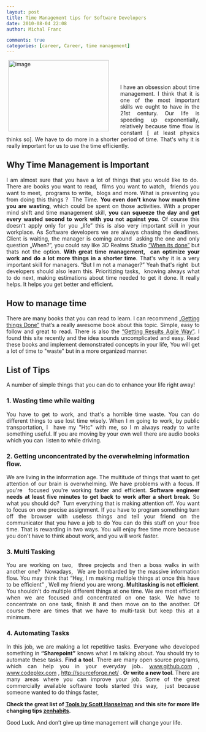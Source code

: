 ```yaml
---
layout: post
title: Time Management tips for Software Developers
date: 2010-08-04 22:08
author: Michal Franc

comments: true
categories: [career, Career, time management]
---
```

<a href="http://lammichalfranc.files.wordpress.com/2010/08/image.png"><img style="border-width: 0; margin: 0 30px 0 5px;" title="image" src="http://lammichalfranc.files.wordpress.com/2010/08/image_thumb.png" alt="image" width="262" height="186" align="left" border="0" /></a>

&nbsp;

&nbsp;

<p align="justify">I have an obsession about time management. I think that it is one of the most important skills we ought to have in the 21st century. Our life is speeding up exponentially, relatively because time flow is constant [ at least physics thinks so]. We have to do more in a shorter period of time. That's why it is really important for us to use the time efficiently.</p>

<h2>Why Time Management is Important</h2>
<p style="text-align: justify;">I am almost sure that you have a lot of things that you would like to do.  There are books you want to read,  films you want to watch,  friends you want to meet,  programs to write,  blogs and more. What is preventing you from doing this things ?  The Time. <strong>You even don't know how much time you are wasting</strong>, which could be spent on those activities. With a proper mind shift and time management skill, <strong>you can squeeze the day and get every wasted second to work with you not against you</strong>. Of course this doesn't apply only for you „life” this is also very important skill in your workplace. As Software developers we are always chasing the deadlines. Client is waiting, the manager is coming around  asking the one and only question „When?”, you could say like 3D Realms Studio <a href="http://duke.a-13.net/">“When its done”</a> but thats not the option. <strong>With great time management,  can optimize your work and do a lot more things in a shorter time</strong>. That's why it is a very important skill for managers.<strong> </strong>“But I m not a manager?” Yeah that's right  but developers should also learn this. Prioritizing tasks,  knowing always what to do next, making estimations about time needed to get it done. It really helps. It helps you get better and efficient.</p>
<h2>How to manage time</h2>
<p style="text-align: justify;">There are many books that you can read to learn. I can recommend <a href="http://www.amazon.com/Getting-Things-Done-Stress-Free-Productivity/dp/0142000280">„Getting things Done”</a> that’s a really awesome book about this topic. Simple, easy to follow and great to read. There is also the <a href="http://gettingresults.com/wiki/Main_Page">“Getting Results Agile Way”</a>. I found this site recently and the idea sounds uncomplicated and easy. Read these books and implement demonstrated concepts in your life, You will get a lot of time to "waste" but in a more organized manner.</p>
<h2>List of Tips</h2>
<p style="text-align: justify;">A number of simple things that you can do to enhance your life right away!</p>

<h3>1. Wasting time while waiting</h3>
<p style="text-align: justify;">You have to get to work, and that's a horrible time waste. You can do different things to use lost time wisely. When I m going to work, by public transportation, I  have my "Htc" with me, so I m always ready to write something useful. If you are moving by your own well there are audio books which you can  listen to while driving.</p>

<h3>2. Getting unconcentrated by the overwhelming information flow.</h3>
<p style="text-align: justify;">We are living in the information age. The multitude of things that want to get attention of our brain is overwhelming. We have problems with a focus. If you're  focused you're working faster and efficient. <strong>Software engineer needs at least five minutes to get back to work after a short break</strong>. So what you should do?  Turn everything that is making attention off. You want to focus on one precise assignment. If you have to program something turn off the browser with useless things and tell your friend on the communicator that you have a job to do You can do this stuff on your free time. That is rewarding in two ways. You will enjoy free time more because you don't have to think about work, and you will work faster.</p>
<h3>3. Multi Tasking</h3>
<p style="text-align: justify;">You are working on two,  three projects and then a boss walks in with another one?  Nowadays,  We are bombarded by the massive information flow. You may think that “Hey, I m making multiple things at once this have to be efficient” , Well my friend you are wrong. <strong>Multitasking is not efficient</strong>. You shouldn't do multiple different things at one time. We are most efficient when we are focused and concentrated on one task. We have to concentrate on one task, finish it and then move on to the another. Of course there are times that we have to multi-task but keep this at a minimum.</p>

<h3>4. Automating Tasks</h3>
<p style="text-align: justify;">In this job, we are making a lot repetitive tasks. Everyone who developed something in <strong>“Sharepoint”</strong> knows what I m talking about. You should try to automate these tasks. <strong>Find a tool</strong>. There are many open source programs, which can help you in your everyday job.. <a href="http://www.github.com">www.github.com</a> , <a href="http://www.codeplex.com">www.codeplex.com</a> , <a href="http://sourceforge.net/">http://sourceforge.net/</a> .<strong> Or write a new tool</strong>. There are many areas where you can improve your job. Some of the great commercially available software tools started this way,  just because someone wanted to do things faster,</p>
<p style="text-align: justify;"><strong>Check the great list of </strong><a href="http://www.hanselman.com/blog/ScottHanselmans2009UltimateDeveloperAndPowerUsersToolListForWindows.aspx"><strong>Tools by Scott Hanselman</strong></a><strong> and this site for more life changing tips </strong><a href="http://zenhabits.net/25-painless-ways-to-free-up-an-hour-a-day-for-your-goals/"><strong>zenhabits</strong></a><strong>.</strong></p>
<p style="text-align: justify;">Good Luck. And don’t give up time management will change your life.</p>
